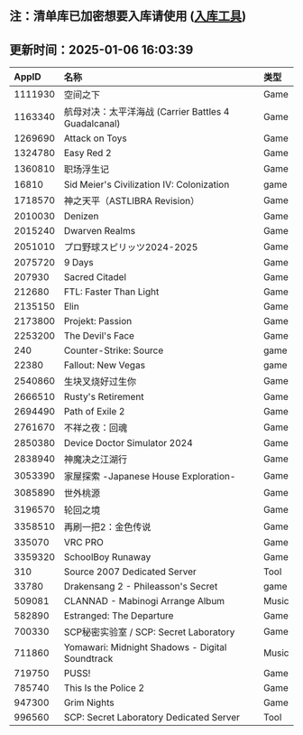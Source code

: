 ## 注：清单库已加密想要入库请使用 ([入库工具](https://github.com/BlankTMing/ManifestAutoUpdate/releases))

## 更新时间：2025-01-06 16:03:39
| AppID | 名称 | 类型  |
| :-------------------- | :----------------------------- | :----------- |
| 1111930 | 空间之下| Game |
| 1163340 | 航母对决：太平洋海战 (Carrier Battles 4 Guadalcanal)| Game |
| 1269690 | Attack on Toys| Game |
| 1324780 | Easy Red 2| Game |
| 1360810 | 职场浮生记| Game |
| 16810 | Sid Meier's Civilization IV: Colonization| game |
| 1718570 | 神之天平（ASTLIBRA Revision）| Game |
| 2010030 | Denizen| Game |
| 2015240 | Dwarven Realms| Game |
| 2051010 | プロ野球スピリッツ2024-2025| Game |
| 2075720 | 9 Days| Game |
| 207930 | Sacred Citadel| Game |
| 212680 | FTL: Faster Than Light| Game |
| 2135150 | Elin| Game |
| 2173800 | Projekt: Passion| Game |
| 2253200 | The Devil's Face| Game |
| 240 | Counter-Strike: Source| game |
| 22380 | Fallout: New Vegas| game |
| 2540860 | 生块叉烧好过生你| Game |
| 2666510 | Rusty's Retirement| Game |
| 2694490 | Path of Exile 2| Game |
| 2761670 | 不祥之夜：回魂| Game |
| 2850380 | Device Doctor Simulator 2024| Game |
| 2838940 | 神魔决之江湖行| Game |
| 3053390 | 家屋探索 -Japanese House Exploration-| Game |
| 3085890 | 世外桃源| Game |
| 3196570 | 轮回之境| Game |
| 3358510 | 再刷一把2：金色传说| Game |
| 335070 | VRC PRO| Game |
| 3359320 | SchoolBoy Runaway| Game |
| 310 | Source 2007 Dedicated Server| Tool |
| 33780 | Drakensang 2 - Phileasson's Secret| game |
| 509081 | CLANNAD - Mabinogi Arrange Album| Music |
| 582890 | Estranged: The Departure| Game |
| 700330 | SCP秘密实验室 / SCP: Secret Laboratory| Game |
| 711860 | Yomawari: Midnight Shadows - Digital Soundtrack| Music |
| 719750 | PUSS!| Game |
| 785740 | This Is the Police 2| Game |
| 947300 | Grim Nights| Game |
| 996560 | SCP: Secret Laboratory Dedicated Server| Tool |
